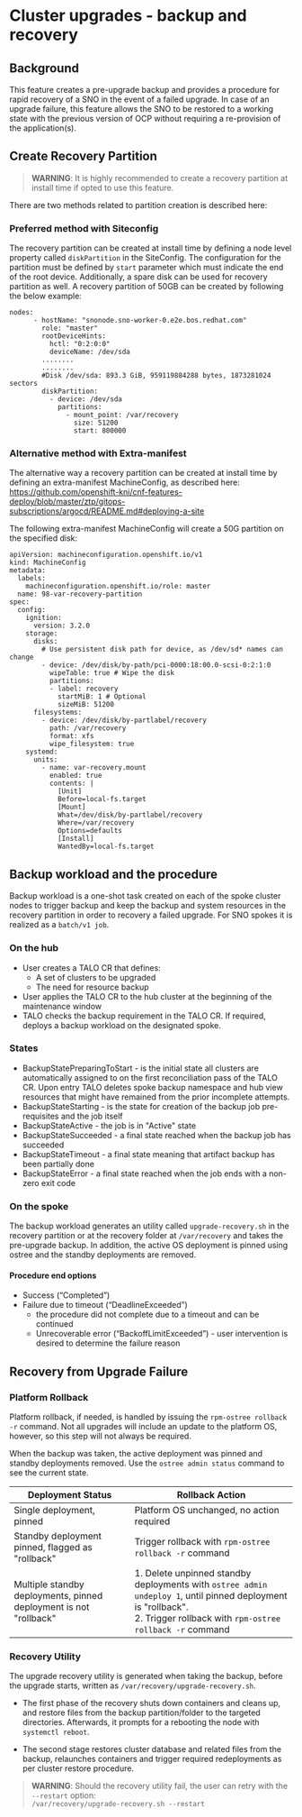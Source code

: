# Cluster upgrades - backup and recovery #

## Background ##

This feature creates a pre-upgrade backup and provides a procedure for rapid recovery of a SNO in the event of a failed upgrade. In case of an upgrade failure, this feature allows the SNO to be restored to a working state with the previous version of OCP without requiring a re-provision of the application(s).  

## Create Recovery Partition ##

> **WARNING**: It is highly recommended to create a recovery partition at install time if opted to use this feature.

There are two methods related to partition creation is described here:

### Preferred method with Siteconfig ###

The recovery partition can be created at install time by defining a node level property called `diskPartition` in the SiteConfig. The configuration for the partition must be defined by `start` parameter which must indicate the end of the root device. Additionally, a spare disk can be used for recovery partition as well. A recovery partition of 50GB can be created by following the below example:

```
nodes:
      - hostName: "snonode.sno-worker-0.e2e.bos.redhat.com"
        role: "master"
        rootDeviceHints:
          hctl: "0:2:0:0"
          deviceName: /dev/sda
        ........
        ........
        #Disk /dev/sda: 893.3 GiB, 959119884288 bytes, 1873281024 sectors
        diskPartition:
          - device: /dev/sda
            partitions:
              - mount_point: /var/recovery
                size: 51200
                start: 800000

```

### Alternative method with Extra-manifest

The alternative way a recovery partition can be created at install time by defining an extra-manifest MachineConfig, as described here:<br>
<https://github.com/openshift-kni/cnf-features-deploy/blob/master/ztp/gitops-subscriptions/argocd/README.md#deploying-a-site>

The following extra-manifest MachineConfig will create a 50G partition on the specified disk:

```
apiVersion: machineconfiguration.openshift.io/v1
kind: MachineConfig
metadata:
  labels:
    machineconfiguration.openshift.io/role: master
  name: 98-var-recovery-partition
spec:
  config:
    ignition:
      version: 3.2.0
    storage:
      disks:
        # Use persistent disk path for device, as /dev/sd* names can change
        - device: /dev/disk/by-path/pci-0000:18:00.0-scsi-0:2:1:0
          wipeTable: true # Wipe the disk
          partitions:
          - label: recovery
            startMiB: 1 # Optional
            sizeMiB: 51200
      filesystems:
        - device: /dev/disk/by-partlabel/recovery
          path: /var/recovery
          format: xfs
          wipe_filesystem: true
    systemd:
      units:
        - name: var-recovery.mount
          enabled: true
          contents: |
            [Unit]
            Before=local-fs.target
            [Mount]
            What=/dev/disk/by-partlabel/recovery
            Where=/var/recovery
            Options=defaults
            [Install]
            WantedBy=local-fs.target
```

## Backup workload and the procedure ##

Backup workload is a one-shot task created on each of the spoke cluster nodes to trigger backup and keep the backup and system resources in the recovery partition in order to recovery a failed upgrade. For SNO spokes it is realized as a `batch/v1 job`.


### On the hub ###

- User creates a TALO CR that defines:
  - A set of clusters to be upgraded  
  - The need for resource backup
- User applies the TALO CR to the hub cluster at the beginning of the maintenance window
- TALO checks the backup requirement in the TALO CR. If required, deploys a backup workload on the designated spoke.  

### States ###

- BackupStatePreparingToStart - is the initial state all clusters are automatically assigned to on the first reconciliation pass of the TALO CR. Upon entry TALO deletes spoke backup namespace and hub view resources that might have remained from the prior incomplete attempts.
- BackupStateStarting - is the state for creation of the backup job pre-requisites and the job itself
- BackupStateActive - the job is in "Active" state
- BackupStateSucceeded - a final state reached when the backup job has succeeded
- BackupStateTimeout - a final state meaning that artifact backup has been partially done
- BackupStateError - a final state reached when the job ends with a non-zero exit code

### On the spoke ###

The backup workload generates an utility called `upgrade-recovery.sh` in the recovery partition or at the recovery folder at `/var/recovery` and takes the pre-upgrade backup. In addition, the active OS deployment is pinned using ostree and the standby deployments are removed.

#### Procedure end options ####

- Success (“Completed”)
- Failure due to timeout (“DeadlineExceeded”)  
  - the procedure did not complete due to a timeout and can be continued
  - Unrecoverable error (“BackoffLimitExceeded”) - user intervention is desired to determine the failure reason


## Recovery from Upgrade Failure

### Platform Rollback

Platform rollback, if needed, is handled by issuing the `rpm-ostree rollback -r` command. Not all upgrades will include
an update to the platform OS, however, so this step will not always be required.

When the backup was taken, the active deployment was pinned and standby deployments removed. Use the
`ostree admin status` command to see the current state.

|Deployment Status|Rollback Action|
|-----------------|---------------|
|Single deployment, pinned|Platform OS unchanged, no action required|
|Standby deployment pinned, flagged as "rollback"|Trigger rollback with `rpm-ostree rollback -r` command|
|Multiple standby deployments, pinned deployment is not "rollback"|1. Delete unpinned standby deployments with `ostree admin undeploy 1`, until pinned deployment is "rollback".<br>2. Trigger rollback with `rpm-ostree rollback -r` command|

### Recovery Utility

The upgrade recovery utility is generated when taking the backup, before the upgrade starts, written as `/var/recovery/upgrade-recovery.sh`.

* The first phase of the recovery shuts down containers and cleans up, and restore files from the backup partition/folder to the targeted directories. Afterwards, it prompts for a rebooting the node with `systemctl reboot`.

* The second stage restores cluster database and related files from the backup, relaunches containers and trigger required redeployments as per cluster restore procedure.


> **WARNING**: Should the recovery utility fail, the user can retry with the `--restart` option:<br>
`/var/recovery/upgrade-recovery.sh --restart`



